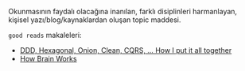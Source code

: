 Okunmasının faydalı olacağına inanılan, farklı disiplinleri harmanlayan, kişisel yazı/blog/kaynaklardan oluşan topic maddesi.

`good reads` makaleleri:

- [DDD, Hexagonal, Onion, Clean, CQRS, … How I put it all together](ddd-hexagonal-onion-clean-cqrs-how-i-put-together.md)
- [How Brain Works](how-brain-works.md)

